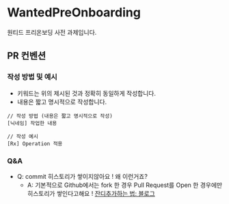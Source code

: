 # WantedPreOnboarding
원티드 프리온보딩 사전 과제입니다.


## PR 컨벤션

### 작성 방법 및 예시
- 키워드는 위의 제시된 것과 정확히 동일하게 작성합니다.
- 내용은 짧고 명시적으로 작성합니다.

```
// 작성 방법 (내용은 짧고 명시적으로 작성)
[닉네임] 작업한 내용

// 작성 예시
[Rx] Operation 적용
```

### Q&A
* Q: commit 히스토리가 쌓이지않아요 !  왜 이런거죠?
  * A: 기본적으로 Github에서는 fork 한 경우 Pull Request를 Open 한 경우에만 히스토리가 쌓인다고해요 ! [잔디추가하는 법: 블로그](https://soranhan.tistory.com/11)
